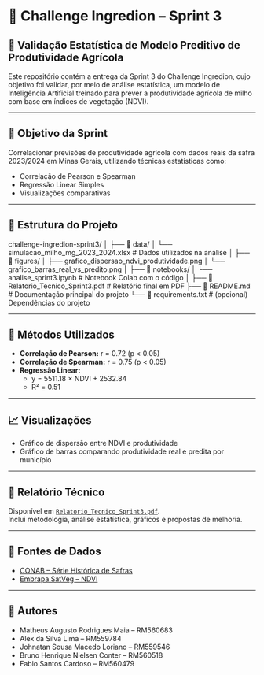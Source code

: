 # 🌽 Challenge Ingredion – Sprint 3

## 🧠 Validação Estatística de Modelo Preditivo de Produtividade Agrícola

Este repositório contém a entrega da Sprint 3 do Challenge Ingredion, cujo objetivo foi validar, por meio de análise estatística, um modelo de Inteligência Artificial treinado para prever a produtividade agrícola de milho com base em índices de vegetação (NDVI).

---

## 📌 Objetivo da Sprint

Correlacionar previsões de produtividade agrícola com dados reais da safra 2023/2024 em Minas Gerais, utilizando técnicas estatísticas como:

- Correlação de Pearson e Spearman
- Regressão Linear Simples
- Visualizações comparativas

---

## 📂 Estrutura do Projeto

challenge-ingredion-sprint3/
│
├── 📁 data/
│   └── simulacao_milho_mg_2023_2024.xlsx       # Dados utilizados na análise
│
├── 📁 figures/
│   ├── grafico_dispersao_ndvi_produtividade.png
│   └── grafico_barras_real_vs_predito.png
│
├── 📁 notebooks/
│   └── analise_sprint3.ipynb                    # Notebook Colab com o código
│
├── 📄 Relatorio_Tecnico_Sprint3.pdf             # Relatório final em PDF
├── 📄 README.md                                  # Documentação principal do projeto
└── 📄 requirements.txt                           # (opcional) Dependências do projeto

---

## 🔬 Métodos Utilizados

- **Correlação de Pearson:** r = 0.72 (p < 0.05)
- **Correlação de Spearman:** r = 0.75 (p < 0.05)
- **Regressão Linear:**  
  - y = 5511.18 × NDVI + 2532.84  
  - R² = 0.51

---

## 📈 Visualizações

- Gráfico de dispersão entre NDVI e produtividade
- Gráfico de barras comparando produtividade real e predita por município

---

## 📑 Relatório Técnico

Disponível em [`Relatorio_Tecnico_Sprint3.pdf`](Relatorio_Tecnico_Sprint3.pdf).  
Inclui metodologia, análise estatística, gráficos e propostas de melhoria.

---

## 🔗 Fontes de Dados

- [CONAB – Série Histórica de Safras](https://portaldeinformacoes.conab.gov.br/safra-serie-historica-graos.html)
- [Embrapa SatVeg – NDVI](https://www.satveg.cnptia.embrapa.br)

---

## 👥 Autores

- Matheus Augusto Rodrigues Maia – RM560683  
- Alex da Silva Lima – RM559784  
- Johnatan Sousa Macedo Loriano – RM559546  
- Bruno Henrique Nielsen Conter – RM560518  
- Fabio Santos Cardoso – RM560479
